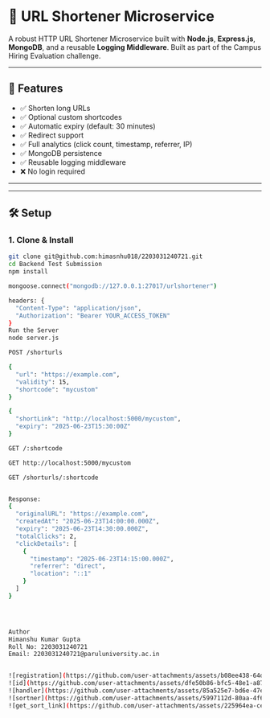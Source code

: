 # 🔗 URL Shortener Microservice

A robust HTTP URL Shortener Microservice built with **Node.js**, **Express.js**, **MongoDB**, and a reusable **Logging Middleware**. Built as part of the Campus Hiring Evaluation challenge.

---

## 🧩 Features

- ✅ Shorten long URLs
- ✅ Optional custom shortcodes
- ✅ Automatic expiry (default: 30 minutes)
- ✅ Redirect support
- ✅ Full analytics (click count, timestamp, referrer, IP)
- ✅ MongoDB persistence
- ✅ Reusable logging middleware
- ❌ No login required

---


---

## 🛠️ Setup

### 1. Clone & Install

```bash
git clone git@github.com:himasnhu018/2203031240721.git
cd Backend Test Submission
npm install

mongoose.connect("mongodb://127.0.0.1:27017/urlshortener")

headers: {
  "Content-Type": "application/json",
  "Authorization": "Bearer YOUR_ACCESS_TOKEN"
}
Run the Server
node server.js

POST /shorturls

{
  "url": "https://example.com",
  "validity": 15,
  "shortcode": "mycustom"
}

{
  "shortLink": "http://localhost:5000/mycustom",
  "expiry": "2025-06-23T15:30:00Z"
}

GET /:shortcode

GET http://localhost:5000/mycustom

GET /shorturls/:shortcode


Response: 
{
  "originalURL": "https://example.com",
  "createdAt": "2025-06-23T14:00:00.000Z",
  "expiry": "2025-06-23T14:30:00.000Z",
  "totalClicks": 2,
  "clickDetails": [
    {
      "timestamp": "2025-06-23T14:15:00.000Z",
      "referrer": "direct",
      "location": "::1"
    }
  ]
}




Author
Himanshu Kumar Gupta
Roll No: 2203031240721
Email: 2203031240721@paruluniversity.ac.in


![registration](https://github.com/user-attachments/assets/b08ee438-64d7-4f2c-bf30-1eec6e3dca2d)
![id](https://github.com/user-attachments/assets/dfe50b86-bfc5-48e1-a870-b837be8c2463)
![handler](https://github.com/user-attachments/assets/85a525e7-bd6e-47e3-966a-1bedccd757c7)
![sortner](https://github.com/user-attachments/assets/5997112d-80aa-4f6c-8b5a-0e6e8870c056)
![get_sort_link](https://github.com/user-attachments/assets/225964ea-ce23-4ffc-b3ba-b94d0a58beaa)





